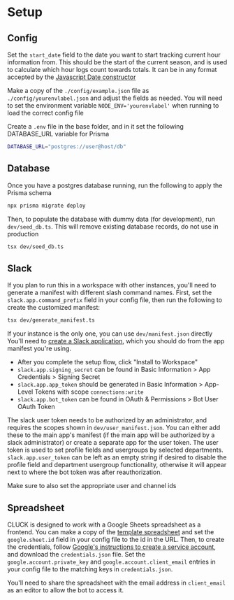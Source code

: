 # Setup

## Config

Set the `start_date` field to the date you want to start tracking current hour information from. This should be the start of the current season, and is used to calculate which hour logs count towards totals. It can be in any format accepted by the [Javascript Date constructor](https://developer.mozilla.org/en-US/docs/Web/JavaScript/Reference/Global_Objects/Date/Date)

Make a copy of the `./config/example.json` file as `./config/yourenvlabel.json` and adjust the fields as needed. You will need to set the environment variable `NODE_ENV='yourenvlabel'` when running to load the correct config file

Create a `.env` file in the base folder, and in it set the following DATABASE_URL variable for Prisma

```bash
DATABASE_URL="postgres://user@host/db"
```

## Database

Once you have a postgres database running, run the following to apply the Prisma schema

```bash
npx prisma migrate deploy
```

Then, to populate the database with dummy data (for development), run `dev/seed_db.ts`. This will remove existing database records, do not use in production

```bash
tsx dev/seed_db.ts
```

## Slack

If you plan to run this in a workspace with other instances, you'll need to generate a manifest with different slash command names. First, set the `slack.app.command_prefix` field in your config file, then run the following to create the customized manifest:

```bash
tsx dev/generate_manifest.ts
```

If your instance is the only one, you can use `dev/manifest.json` directly
You'll need to [create a Slack application](https://api.slack.com/apps), which you should do from the app manifest you're using.

-   After you complete the setup flow, click "Install to Workspace"
-   `slack.app.signing_secret` can be found in Basic Information > App Credentials > Signing Secret
-   `slack.app.app_token` should be generated in Basic Information > App-Level Tokens with scope `connections:write`
-   `slack.app.bot_token` can be found in OAuth & Permissions > Bot User OAuth Token

The slack user token needs to be authorized by an administrator, and requires the scopes shown in `dev/user_manifest.json`. You can either add these to the main app's manifest (if the main app will be authorized by a slack administrator) or create a separate app for the user token. The user token is used to set profile fields and usergroups by selected departments.
`slack.app.user_token` can be left as an empty string if desired to disable the profile field and department usergroup functionality, otherwise it will appear next to where the bot token was after reauthorization.

Make sure to also set the appropriate user and channel ids

## Spreadsheet

CLUCK is designed to work with a Google Sheets spreadsheet as a frontend. You can make a copy of the [template spreadsheet](https://docs.google.com/spreadsheets/d/1p18eJW29CzLn-zZKBKm-OOM6BtR-oLlrZVfNJtNPl9A/copy) and set the `google.sheet.id` field in your config file to the id in the URL.
Then, to create the credentials, follow [Google's instructions to create a service account](https://developers.google.com/workspace/guides/create-credentials#service-account), and download the `credentials.json` file. Set the `google.account.private_key` and `google.account.client_email` entries in your config file to the matching keys in `credentials.json`.

You'll need to share the spreadsheet with the email address in `client_email` as an editor to allow the bot to access it.
